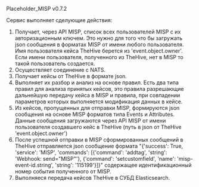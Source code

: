 Placeholder_MISP v0.7.2

Сервис выполняет сделующие действия:
 1. Получает, через API MISP, список всех пользователей MISP с их авторизационным ключем. Это нужно для того что бы загружать json сообщения в форматах MISP от имени любого пользователя. Имя пользователя кейса TheHive берется из 'event.object.owner'. Если имени пользователя, полученного из TheHive, нет в MISP то такой пользователь создается.
 2. Осуществляет соединение с NATS.
 3. Получает кейсы от TheHive в формате json.
 4. Выполняет их разбор и анализ на основе правил. Есть два типа правил для анализа принятых кейсов, это правила разрешающие дальнейшую передачу кейса в MISP и правила, при совпадении параметров которых выполняется модификация данных в кейсе.
 5. Из кейсов, пропущенных для отправки MISP, формируются json сообщения на основе MISP форматов типа Events и Attributes. Данные сообщения загружаются через API MISP от имени пользователя создавшего кейс в TheHive (путь в json от TheHive 'event.object.owner')
 6. После успешной отправки в MISP сформированных сообщений в TheHive отправляется json сообщение формата "{'success': True, 'service': 'MISP', 'commands': [{'command': 'addtag', 'string': 'Webhook: send="MISP"'}, {'command': 'setcustomfield', 'name': 'misp-event-id.string', 'string': '115199'}]}" содержащее идентификационный номер события полученного от MISP.
 7. Выполняеся передача кейсов TheHive в СУБД Elasticsearch.


